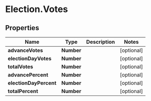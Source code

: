 # Election.Votes

## Properties
Name | Type | Description | Notes
------------ | ------------- | ------------- | -------------
**advanceVotes** | **Number** |  | [optional] 
**electionDayVotes** | **Number** |  | [optional] 
**totalVotes** | **Number** |  | [optional] 
**advancePercent** | **Number** |  | [optional] 
**electionDayPercent** | **Number** |  | [optional] 
**totalPercent** | **Number** |  | [optional] 


